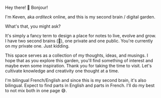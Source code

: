 Hey there! 👋 Bonjour!

I'm Keven, aka *orditeck* online, and this is my second brain / digital garden.

What's that, you might ask?

It's simply a fancy term to design a place for notes to live, evolve and grow. I have two second brains (🤔), one private and one public. You're currently on my private one. Just kidding.

This space serves as a collection of my thoughts, ideas, and musings. I hope that as you explore this garden, you'll find something of interest and maybe even some inspiration. Thank you for taking the time to visit. Let's cultivate knowledge and creativity one thought at a time.

I'm bilingual French/English and since this is my second brain, it's also bilingual. Expect to find parts in English and parts in French. I'll do my best to not mix both in one page 😅.
